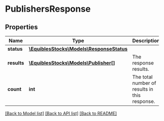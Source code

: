 # PublishersResponse

## Properties
Name | Type | Description | Notes
------------ | ------------- | ------------- | -------------
**status** | [**\EquiblesStocks\Models\ResponseStatus**](ResponseStatus.md) |  | [optional] 
**results** | [**\EquiblesStocks\Models\Publisher[]**](Publisher.md) | The response results. | [optional] 
**count** | **int** | The total number of results in this response. | [optional] 

[[Back to Model list]](../../README.md#documentation-for-models) [[Back to API list]](../../README.md#documentation-for-api-endpoints) [[Back to README]](../../README.md)

